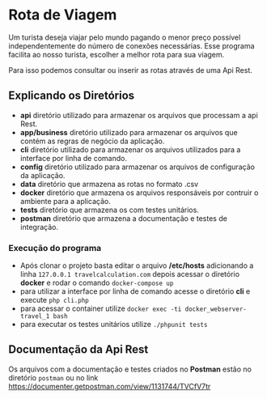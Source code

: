 # Rota de Viagem #

Um turista deseja viajar pelo mundo pagando o menor preço possível independentemente do número de conexões necessárias.
Esse programa facilita ao nosso turista, escolher a melhor rota para sua viagem.

Para isso podemos consultar ou inserir as rotas através de uma Api Rest.


## Explicando os Diretórios ##


* **api** diretório utilizado para armazenar os arquivos que processam a api Rest.
* **app/business** diretório utilizado para armazenar os arquivos que contém as regras de negócio da aplicação.
* **cli** diretório utilizado para armazenar os arquivos utilizados para a interface por linha de comando.
* **config** diretório utilizado para armazenar os arquivos de configuração da aplicação.
* **data** diretório que armazena as rotas no formato .csv
* **docker** diretório que armazena os arquivos responsáveis por contruir o ambiente para a aplicação.
* **tests** diretório que armazena os com testes unitários.
* **postman** diretório que armazena a documentação e testes de integração.


### Execução do programa ###
* Após clonar o projeto basta editar o arquivo **/etc/hosts** adicionando a linha ```127.0.0.1 travelcalculation.com```
depois acessar o diretório **docker** e rodar o comando ```docker-compose up```
* para utilizar a interface por linha de comando acesse o diretório **cli** e execute ```php cli.php```
* para acessar o container utilize ```docker exec -ti docker_webserver-travel_1 bash```
* para executar os testes unitários utilize ```./phpunit tests```

## Documentação da Api Rest ##
Os arquivos com a documentação e testes criados no **Postman** estão no diretório ```postman``` ou no link https://documenter.getpostman.com/view/1131744/TVCfV7tr


